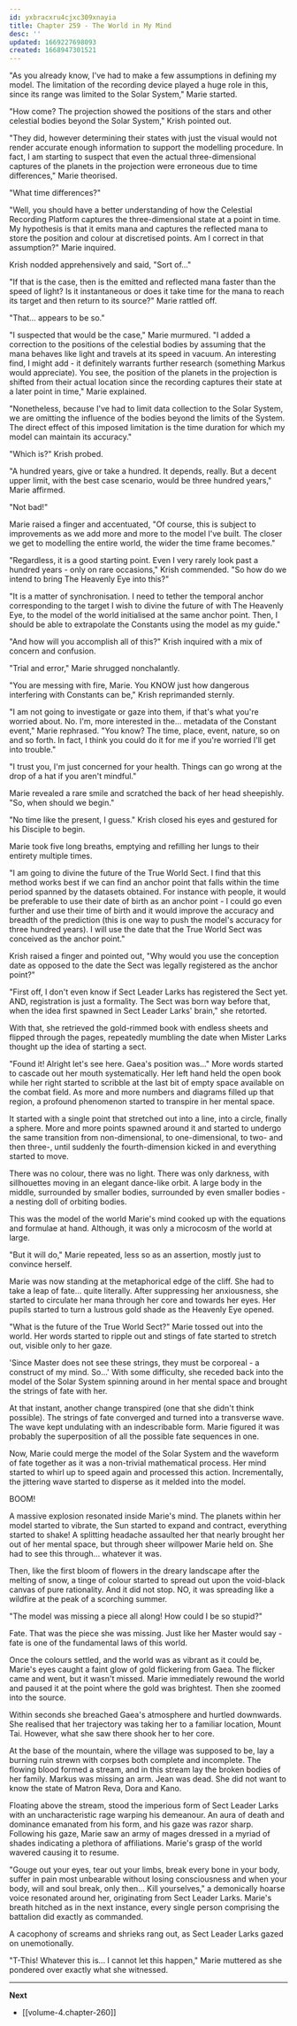 ```yaml
---
id: yxbracxru4cjxc309xnayia
title: Chapter 259 - The World in My Mind
desc: ''
updated: 1669227698093
created: 1668947301521
---
```


"As you already know, I've had to make a few assumptions in defining my model. The limitation of the recording device played a huge role in this, since its range was limited to the Solar System," Marie started.

"How come? The projection showed the positions of the stars and other celestial bodies beyond the Solar System," Krish pointed out.

"They did, however determining their states with just the visual would not render accurate enough information to support the modelling procedure. In fact, I am starting to suspect that even the actual three-dimensional captures of the planets in the projection were erroneous due to time differences," Marie theorised.

"What time differences?"

"Well, you should have a better understanding of how the Celestial Recording Platform captures the three-dimensional state at a point in time. My hypothesis is that it emits mana and captures the reflected mana to store the position and colour at discretised points. Am I correct in that assumption?" Marie inquired.

Krish nodded apprehensively and said, "Sort of..."

"If that is the case, then is the emitted and reflected mana faster than the speed of light? Is it instantaneous or does it take time for the mana to reach its target and then return to its source?" Marie rattled off.

"That... appears to be so."

"I suspected that would be the case," Marie murmured. "I added a correction to the positions of the celestial bodies by assuming that the mana behaves like light and travels at its speed in vacuum. An interesting find, I might add - it definitely warrants further research (something Markus would appreciate). You see, the position of the planets in the projection is shifted from their actual location since the recording captures their state at a later point in time," Marie explained.

"Nonetheless, because I've had to limit data collection to the Solar System, we are omitting the influence of the bodies beyond the limits of the System. The direct effect of this imposed limitation is the time duration for which my model can maintain its accuracy."

"Which is?" Krish probed.

"A hundred years, give or take a hundred. It depends, really. But a decent upper limit, with the best case scenario, would be three hundred years," Marie affirmed.

"Not bad!"

Marie raised a finger and accentuated, "Of course, this is subject to improvements as we add more and more to the model I've built. The closer we get to modelling the entire world, the wider the time frame becomes."

"Regardless, it is a good starting point. Even I very rarely look past a hundred years - only on rare occasions," Krish commended. "So how do we intend to bring The Heavenly Eye into this?"

"It is a matter of synchronisation. I need to tether the temporal anchor corresponding to the target I wish to divine the future of with The Heavenly Eye, to the model of the world initialised at the same anchor point. Then, I should be able to extrapolate the Constants using the model as my guide."

"And how will you accomplish all of this?" Krish inquired with a mix of concern and confusion.

"Trial and error," Marie shrugged nonchalantly.

"You are messing with fire, Marie. You KNOW just how dangerous interfering with Constants can be," Krish reprimanded sternly.

"I am not going to investigate or gaze into them, if that's what you're worried about. No. I'm, more interested in the... metadata of the Constant event," Marie rephrased. "You know? The time, place, event, nature, so on and so forth. In fact, I think you could do it for me if you're worried I'll get into trouble."

"I trust you, I'm just concerned for your health. Things can go wrong at the drop of a hat if you aren't mindful."

Marie revealed a rare smile and scratched the back of her head sheepishly. "So, when should we begin."

"No time like the present, I guess." Krish closed his eyes and gestured for his Disciple to begin.

Marie took five long breaths, emptying and refilling her lungs to their entirety multiple times.

"I am going to divine the future of the True World Sect. I find that this method works best if we can find an anchor point that falls within the time period spanned by the datasets obtained. For instance with people, it would be preferable to use their date of birth as an anchor point - I could go even further and use their time of birth and it would improve the accuracy and breadth of the prediction (this is one way to push the model's accuracy for three hundred years). I will use the date that the True World Sect was conceived as the anchor point."

Krish raised a finger and pointed out, "Why would you use the conception date as opposed to the date the Sect was legally registered as the anchor point?"

"First off, I don't even know if Sect Leader Larks has registered the Sect yet. AND, registration is just a formality. The Sect was born way before that, when the idea first spawned in Sect Leader Larks' brain," she retorted.

With that, she retrieved the gold-rimmed book with endless sheets and flipped through the pages, repeatedly mumbling the date when Mister Larks thought up the idea of starting a sect.

"Found it! Alright let's see here. Gaea's position was..." More words started to cascade out her mouth systematically. Her left hand held the open book while her right started to scribble at the last bit of empty space available on the combat field. As more and more numbers and diagrams filled up that region, a profound phenomenon started to transpire in her mental space.

It started with a single point that stretched out into a line, into a circle, finally a sphere. More and more points spawned around it and started to undergo the same transition from non-dimensional, to one-dimensional, to two- and then three-, until suddenly the fourth-dimension kicked in and everything started to move.

There was no colour, there was no light. There was only darkness, with sillhouettes moving in an elegant dance-like orbit. A large body in the middle, surrounded by smaller bodies, surrounded by even smaller bodies - a nesting doll of orbiting bodies.

This was the model of the world Marie's mind cooked up with the equations and formulae at hand. Although, it was only a microcosm of the world at large.

"But it will do," Marie repeated, less so as an assertion, mostly just to convince herself.

Marie was now standing at the metaphorical edge of the cliff. She had to take a leap of fate... quite literally. After suppressing her anxiousness, she started to circulate her mana through her core and towards her eyes. Her pupils started to turn a lustrous gold shade as the Heavenly Eye opened.

"What is the future of the True World Sect?" Marie tossed out into the world. Her words started to ripple out and stings of fate started to stretch out, visible only to her gaze.

'Since Master does not see these strings, they must be corporeal - a construct of my mind. So...' With some difficulty, she receded back into the model of the Solar System spinning around in her mental space and brought the strings of fate with her.

At that instant, another change transpired (one that she didn't think possible). The strings of fate converged and turned into a transverse wave. The wave kept undulating with an indescribable form. Marie figured it was probably the superposition of all the possible fate sequences in one.

Now, Marie could merge the model of the Solar System and the waveform of fate together as it was a non-trivial mathematical process. Her mind started to whirl up to speed again and processed this action. Incrementally, the jittering wave started to disperse as it melded into the model.

BOOM!

A massive explosion resonated inside Marie's mind. The planets within her model started to vibrate, the Sun started to expand and contract, everything started to shake! A splitting headache assaulted her that nearly brought her out of her mental space, but through sheer willpower Marie held on. She had to see this through... whatever it was.

Then, like the first bloom of flowers in the dreary landscape after the melting of snow, a tinge of colour started to spread out upon the void-black canvas of pure rationality. And it did not stop. NO, it was spreading like a wildfire at the peak of a scorching summer.

"The model was missing a piece all along! How could I be so stupid?"

Fate. That was the piece she was missing. Just like her Master would say - fate is one of the fundamental laws of this world.

Once the colours settled, and the world was as vibrant as it could be, Marie's eyes caught a faint glow of gold flickering from Gaea. The flicker came and went, but it wasn't missed. Marie immediately rewound the world and paused it at the point where the gold was brightest. Then she zoomed into the source.

Within seconds she breached Gaea's atmosphere and hurtled downwards. She realised that her trajectory was taking her to a familiar location, Mount Tai. However, what she saw there shook her to her core.

At the base of the mountain, where the village was supposed to be, lay a burning ruin strewn with corpses both complete and incomplete. The flowing blood formed a stream, and in this stream lay the broken bodies of her family. Markus was missing an arm. Jean was dead. She did not want to know the state of Matron Reva, Dora and Kano.

Floating above the stream, stood the imperious form of Sect Leader Larks with an uncharacteristic rage warping his demeanour. An aura of death and dominance emanated from his form, and his gaze was razor sharp. Following his gaze, Marie saw an army of mages dressed in a myriad of shades indicating a plethora of affiliations. Marie's grasp of the world wavered causing it to resume.

"Gouge out your eyes, tear out your limbs, break every bone in your body, suffer in pain most unbearable without losing consciousness and when your body, will and soul break, only then... Kill yourselves," a demonically hoarse voice resonated around her, originating from Sect Leader Larks. Marie's breath hitched as in the next instance, every single person comprising the battalion did exactly as commanded.

A cacophony of screams and shrieks rang out, as Sect Leader Larks gazed on unemotionally.

"T-This! Whatever this is... I cannot let this happen," Marie muttered as she pondered over exactly what she witnessed.

____

**Next**
* [[volume-4.chapter-260]]